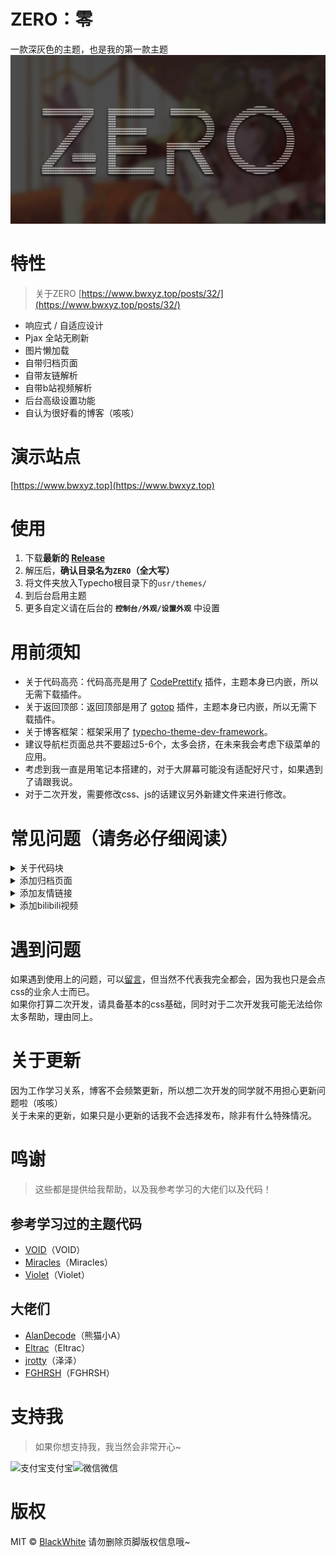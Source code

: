 # ZERO：零
一款深灰色的主题，也是我的第一款主题
<img src="screenshot.png" alt="banner">

# 特性
>关于ZERO [https://www.bwxyz.top/posts/32/](https://www.bwxyz.top/posts/32/)
- 响应式 / 自适应设计
- Pjax 全站无刷新
- 图片懒加载
- 自带归档页面
- 自带友链解析
- 自带b站视频解析
- 后台高级设置功能
- 自认为很好看的博客（咳咳）

# 演示站点
[https://www.bwxyz.top](https://www.bwxyz.top)

# 使用
1. 下载**最新的 [Release](https://github.com/BlackWhite2000/Typecho-Theme-ZERO/releases)**
2. 解压后，**确认目录名为`ZERO`（全大写）**
3. 将文件夹放入Typecho根目录下的`usr/themes/`
4. 到后台启用主题
5. 更多自定义请在后台的 **`控制台/外观/设置外观`** 中设置

# 用前须知
- 关于代码高亮：代码高亮是用了 [CodePrettify](https://github.com/Xcnte/Code-Prettify-for-typecho) 插件，主题本身已内嵌，所以无需下载插件。
- 关于返回顶部：返回顶部是用了 [gotop](https://qqdie.com/archives/typecho-to-return-to-the-top-of-the-plug-in-i-first-ran-and-eggs.html) 插件，主题本身已内嵌，所以无需下载插件。
- 关于博客框架：框架采用了 [typecho-theme-dev-framework](https://github.com/AlanDecode/typecho-theme-dev-framework)。
- 建议导航栏页面总共不要超过5-6个，太多会挤，在未来我会考虑下级菜单的应用。
- 考虑到我一直是用笔记本搭建的，对于大屏幕可能没有适配好尺寸，如果遇到了请跟我说。
- 对于二次开发，需要修改css、js的话建议另外新建文件来进行修改。

# 常见问题（请务必仔细阅读）
<details><summary>关于代码块</summary><br>
使用代码块时请按照以下格式来<br>
 ```语言<br>
 ```<br>
如 <br>
 ```css<br>
 ```<br>
</details>

<details><summary>添加归档页面</summary><br>
  新建独立页面，自定义模板选择<b>归档页面</b>内容留空。
</details>
<details><summary>添加友情链接</summary><br>
新建独立页面，然后这样写：

```
!!!
[links]
[BlackWhite]{一位设计师的博客，喜欢咕咕~ }[https://www.bwxyz.top/](https://img.bwxyz.top/img/logo/blog-favicon.png)
[BlackWhite]{一位设计师的博客，喜欢咕咕~ }[https://www.bwxyz.top/](https://img.bwxyz.top/img/logo/blog-favicon.png)
[/links]
!!!
```

>需要注意 [links]只能解析一次，而且这样写会触发随机排序功能。

```
!!!
{links}
[BlackWhite]{一位设计师的博客，喜欢咕咕~ }[https://www.bwxyz.top/](https://img.bwxyz.top/img/logo/blog-favicon.png)
[BlackWhite]{一位设计师的博客，喜欢咕咕~ }[https://www.bwxyz.top/](https://img.bwxyz.top/img/logo/blog-favicon.png)
{/links}
!!!
!!!
{links}
[BlackWhite]{一位设计师的博客，喜欢咕咕~ }[https://www.bwxyz.top/](https://img.bwxyz.top/img/logo/blog-favicon.png)
[BlackWhite]{一位设计师的博客，喜欢咕咕~ }[https://www.bwxyz.top/](https://img.bwxyz.top/img/logo/blog-favicon.png)
{/links}
!!!
```

>如果想多次解析请写{links}，但这样写不会触发随机排序功能。
具体效果可以查看我的博客友链[https://www.bwxyz.top/links.html](https://www.bwxyz.top/links.html)
</details>
<details><summary>添加bilibili视频</summary><br>
新建独立页面，然后这样写：

```
!!!
[bilibili]
[//player.bilibili.com/player.html?aid=50126219&cid=87746888&page=1]
[/bilibili]
!!!
```

链接获得方式直接在b站视频里面点击分享找到 **嵌入代码**，按照我提供的参考筛选链接。
比如

```
<iframe src="//player.bilibili.com/player.html?aid=50126219&cid=87746888&page=1" scrolling="no" border="0" frameborder="no" framespacing="0" allowfullscreen="true"> </iframe>
```

筛选成

```
//player.bilibili.com/player.html?aid=50126219&cid=87746888&page=1
```

效果参考 [https://www.bwxyz.top/posts/29](https://www.bwxyz.top/posts/29)
</details>

# 遇到问题
如果遇到使用上的问题，可以[留言](https://www.bwxyz.top/posts/32)，但当然不代表我完全都会，因为我也只是会点css的业余人士而已。<br>
如果你打算二次开发，请具备基本的css基础，同时对于二次开发我可能无法给你太多帮助，理由同上。

# 关于更新
因为工作学习关系，博客不会频繁更新，所以想二次开发的同学就不用担心更新问题啦（咳咳）<br>
关于未来的更新，如果只是小更新的话我不会选择发布，除非有什么特殊情况。

# 鸣谢
> 这些都是提供给我帮助，以及我参考学习的大佬们以及代码！

## 参考学习过的主题代码
- [VOID](https://github.com/AlanDecode/Typecho-Theme-VOID)（VOID）
- [Miracles](https://github.com/BigCoke233/miracles)（Miracles）
- [Violet](https://qqdie.com/archives/violet-typecho-themes.html)（Violet）

## 大佬们
- [AlanDecode](https://blog.imalan.cn/)（熊猫小A）
- [Eltrac](https://guhub.cn/)（Eltrac）
- [jrotty](https://qqdie.com/)（泽泽）
- [FGHRSH](https://www.fghrsh.net/)（FGHRSH）

# 支持我
>如果你想支持我，我当然会非常开心~
<div><img src="/images/jz/alipay.jpg" alt="支付宝" width="200">支付宝<img src="/images/jz/wechat.png" alt="微信" width="200">微信</div>

# 版权
MIT &copy; [BlackWhite](https://github.com/BlackWhite2000)
请勿删除页脚版权信息哦~
